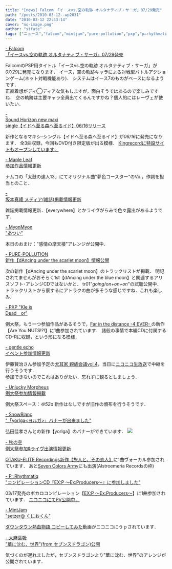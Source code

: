 ```yaml
---
title: "[news] Falcom 「イースvs.空の軌跡 オルタナティブ・サーガ」07/29発売"
path: "/posts/2010-03-12--wp2031"
date: "2010-03-12 22:43:14"
cover: "no-image.png"
author: "stfate"
tags: ["ニュース","falcom","mintjam","pure-pollution","pxp","p∴rhythmatiq","sound horizon","unlucky morpheus","みとせのりこ","みょん","三澤秋","伊藤賢治","坂本真綾","大麻葉吸","霜月はるか"]
---
```


<style type="text/css">
<!--
p {white-space: pre-wrap};
-->
</style>

<a  href="http://www.falcom.co.jp/" target="_blank">- Falcom 「イースvs.空の軌跡 オルタナティブ・サーガ」07/29発売</a>
<div >FalcomのPSP用タイトル「イースvs.空の軌跡 オルタナティブ・サーガ」が<em>07/29</em>に発売になります．
イース，空の軌跡キャラによる対戦型バトルアクションゲーム(ネット対戦機能あり)．
システムはイース7のものがベースになるようです．
<div >正直着想がディ◯ディアな気もしますが，面白そうではあるので楽しみですね．
空の軌跡は主要キャラ全員出てくるんですかね？個人的にはレーヴェが使いたい．</div></div>

<a  href="http://www.soundhorizon.com/information/index.html" target="_blank">- Sound Horizon new maxi single【イドへ至る森へ至るイド】06/16リリース</a>
<div >新作となるマキシ･シングル【イドへ至る森へ至るイド】が<em>06/16</em>に発売になります．
全3曲収録，今回もDVD付き限定版が出る模様．
<a href="http://www.kingrecords.co.jp/soundhorizon/exceptional/" target="_blank">Kingrecordに特設サイトもオープンしています．</a></div>

<a  href="http://shimotsukin.com/" target="_blank">- Maple Leaf 参加作品情報更新</a>
<div >ナムコの「太鼓の達人13」にてオリジナル曲"夢色コースター"のVo.，作詞を担当とのこと．</div>

<a  href="http://www.jvcmusic.co.jp/maaya/" target="_blank">- 坂本真綾 メディア(雑誌)掲載情報更新</a>
<div >雑誌掲載情報更新．【everywhere】とかライヴがらみで色々露出があるようです．</div>

<a  href="http://www.myonmyon.com/" target="_blank">- MyonMyon "あつい"</a>
<div >本日のおまけ："感情の摩天楼"アレンジが公開中．</div>

<a  href="http://www.snv.jp/" target="_blank">- PURE-POLLUTION 新作【dAncing under the scarlet moon】情報公開</a>
<div >次の新作【dAncing under the scarlet moon】のトラックリストが掲載．
明記されてませんがおそらく1st【dAncing under the blue moon】と関連するアリスソフト･アレンジCDではないかと．
tr01"<em>going/on+on+on</em>"の試聴公開中．
<div >トラックリストから察するにアトラクの曲が多そうな感じですね．これも楽しみ．</div></div>

<a  href="http://blog.livedoor.jp/pxp/" target="_blank">- PXP "Kle is Dead　or"</a>
<div >例大祭，もう一つ参加作品があるそうで，<a href="http://fdistance.blog56.fc2.com/" target="_blank">Far in the distance -4 EVER- </a>の新作【Are You NUTS!?!】に1曲参加されています．
諸般の事情で本編CDに付属するCD-Rに収録，という形になる模様．</div>

<a  href="http://www.gentleecho.net/" target="_blank">- gentle echo イベント参加情報更新</a>
<div >伊藤賢治さん参加予定の<a href="http://www.dogearrecords.com/shinzokukaigi4/" target="_blank">犬耳家 親族会議vol.4</a>，当日に<a href="http://live.nicovideo.jp/gate/lv12776801" target="_blank">ニコニコ生放送</a>で中継を行うそうです．
<div >参加できないのでこれはありがたい．忘れずに観るとしましょう．</div></div>

<a  href="http://sound.jp/ankimo/" target="_blank">- Unlucky Morpheus 例大祭参加情報掲載</a>
<div >例大祭スペース：<em>ゆ52a</em>
新作はなしですが旧作の頒布を行うそうです．</div>

<a  href="http://blog.snowblanc.net/" target="_blank">- SnowBlanc "「yorlga<ヨルガ>」バナーが出来ました"</a>
<div >弘田佳孝さんとの新作【yorlga】のバナーができています．
<a href="http://www.team-e.co.jp/sp/yorlga/index.html" target="_blank"><img src="http://stfate.net/wp-content/uploads/2010/03/yorlga_L.jpg"></a></div>

<a  href="http://anraku.nothing.sh/akisora/" target="_blank">- 秋の空 例大祭参加&ライヴ出演情報更新</a>
<div ><a href="http://otakueliterecordings.net/OER-0011/index.html" target="_blank">OTAKU-ELITE Recordings新作【旅人と、その恋人】</a>に1曲ヴォーカル参加されています．
あと<a href="http://c-army.info/" target="_blank">Seven Colors Army</a>にも出演(Alstroemeria Recordsの枠)</div>

<a  href="http://prq.blog44.fc2.com/" target="_blank">- P∴Rhythmatiq "コンピレーションCD『EX:P ～Ex:Producers～』に参加しました"</a>
<div >03/17発売のボカロコンピレーション【<a href="http://www.exproducers.jp/" target="_blank">EX:P ～Ex:Producers～</a>】に1曲参加されています．
<a href="http://www.nicovideo.jp/watch/sm9978293" target="_blank">ニコニコにてPV公開中．</a></div>

<a  href="http://ameblo.jp/mint-jam/" target="_blank">- MintJam "setzer@ くにおくん"</a>
<div ><a href="http://www.nicovideo.jp/watch/nm9994020" target="_blank">ダウンタウン熱血物語 コピーしてみた</a>動画がニコニコにうｐされています．</div>

<a  href="http://www.human-bbq.com/" target="_blank">- 大麻葉吸 "華に沈む、世界"(from セブンスドラゴン)公開</a>
<div >気づくのが遅れましたが，セブンスドラゴンより"華に沈む、世界"のアレンジが公開されています．</div>